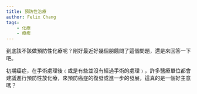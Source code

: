 ```yaml
---
title: 預防性治療
author: Felix Chang
tags:
    - 化療
    - 療癒
---
```


到底該不該做預防性化療呢？剛好最近好幾個朋餓問了這個問題，還是來回答一下吧。

初期癌症，在手術處理後﹙或是有些並沒有經過手術的處理﹚，許多醫療單位都會建議進行預防性放化療，來預防癌症的復發或進一步的發展，這真的是一個好主意嗎？
